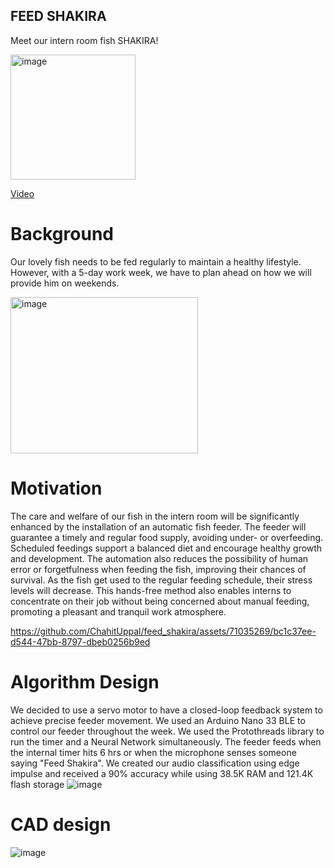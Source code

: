 ## FEED SHAKIRA
Meet our intern room fish SHAKIRA!

<img src="https://github.com/ChahitUppal/feed_shakira/assets/71035269/d6666d4b-dca5-459d-920e-4fb038307a18" alt="image" width="200" height="200">

[Video](https://qualcomm-my.sharepoint.com/:v:/p/shehata_qti/EZMsvYgL8D5MkqIPFp4EpKUBpx3D6tjhTKpRWfwsofGn1w?e=Eg8kxs)

# Background
Our lovely fish needs to be fed regularly to maintain a healthy lifestyle. However, with a 5-day work week, we have to plan ahead on how we will provide him on weekends.

<img src="https://github.com/ChahitUppal/feed_shakira/assets/71035269/11100cf9-676d-4c3a-bc30-d4f6d0990199" alt="image" width="300" height="250">

# Motivation
The care and welfare of our fish in the intern room will be significantly enhanced by the installation of an automatic fish feeder. The feeder will guarantee a timely and regular food supply, avoiding under- or overfeeding. Scheduled feedings support a balanced diet and encourage healthy growth and development. The automation also reduces the possibility of human error or forgetfulness when feeding the fish, improving their chances of survival. As the fish get used to the regular feeding schedule, their stress levels will decrease. This hands-free method also enables interns to concentrate on their job without being concerned about manual feeding, promoting a pleasant and tranquil work atmosphere.


https://github.com/ChahitUppal/feed_shakira/assets/71035269/bc1c37ee-d544-47bb-8797-dbeb0256b9ed

# Algorithm Design

We decided to use a servo motor to have a closed-loop feedback system to achieve precise feeder movement. We used an Arduino Nano 33 BLE to control our feeder throughout the week. We used the Protothreads library to run the timer and a Neural Network simultaneously. The feeder feeds when the internal timer hits 6 hrs or when the microphone senses someone saying "Feed Shakira". We created our audio classification using edge impulse and received a 90% accuracy while using 38.5K RAM and 121.4K flash storage
![image](https://github.com/ChahitUppal/feed_shakira/assets/71035269/d3007f6c-2190-4bb9-8d21-d2441ed3e742)

# CAD design

![image](https://github.com/ChahitUppal/feed_shakira/assets/71035269/580e11db-970c-4b37-9a24-4fcfa797c62d)


